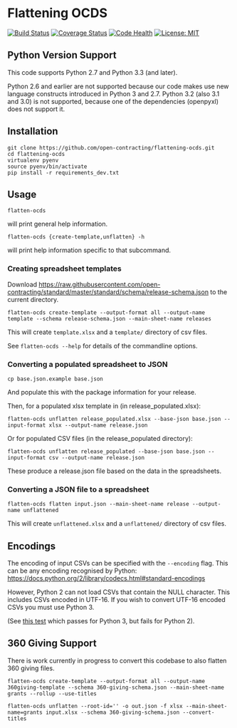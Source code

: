 Flattening OCDS
===============

[![Build Status](https://travis-ci.org/open-contracting/flattening-ocds.svg?branch=master)](https://travis-ci.org/open-contracting/flattening-ocds)
[![Coverage Status](https://img.shields.io/coveralls/open-contracting/flattening-ocds.svg)](https://coveralls.io/r/open-contracting/flattening-ocds?branch=master)
[![Code Health](https://landscape.io/github/open-contracting/flattening-ocds/master/landscape.png)](https://landscape.io/github/open-contracting/flattening-ocds/master)
[![License: MIT](https://img.shields.io/badge/license-MIT-blue.svg)](https://github.com/open-contracting/flattening-ocds/blob/master/LICENSE)

Python Version Support
----------------------

This code supports Python 2.7 and Python 3.3 (and later).

Python 2.6 and earlier are not supported because our code makes use new language constructs introduced in Python 3 and 2.7. Python 3.2 (also 3.1 and 3.0) is not supported, because one of the dependencies (openpyxl) does not support it.

Installation
------------

    git clone https://github.com/open-contracting/flattening-ocds.git
    cd flattening-ocds
    virtualenv pyenv
    source pyenv/bin/activate
    pip install -r requirements_dev.txt

Usage
-----

    flatten-ocds

will print general help information.

    flatten-ocds {create-template,unflatten} -h

will print help information specific to that subcommand.


### Creating spreadsheet templates

Download https://raw.githubusercontent.com/open-contracting/standard/master/standard/schema/release-schema.json to the current directory.

    flatten-ocds create-template --output-format all --output-name template --schema release-schema.json --main-sheet-name releases

This will create `template.xlsx` and a `template/` directory of csv files.

See `flatten-ocds --help` for details of the commandline options.


### Converting a populated spreadsheet to JSON

    cp base.json.example base.json

And populate this with the package information for your release.

Then, for a populated xlsx template in (in release_populated.xlsx):

    flatten-ocds unflatten release_populated.xlsx --base-json base.json --input-format xlsx --output-name release.json  

Or for populated CSV files (in the release_populated directory):

    flatten-ocds unflatten release_populated --base-json base.json --input-format csv --output-name release.json  

These produce a release.json file based on the data in the spreadsheets.


### Converting a JSON file to a spreadsheet

    flatten-ocds flatten input.json --main-sheet-name release --output-name unflattened

This will create `unflattened.xlsx` and a `unflattened/` directory of csv files.



Encodings
---------

The encoding of input CSVs can be specified with the `--encoding` flag. This can be any encoding recognised by Python: https://docs.python.org/2/library/codecs.html#standard-encodings

However, Python 2 can not load CSVs that contain the NULL character. This includes CSVs encoded in UTF-16. If you wish to convert UTF-16 encoded CSVs you must use Python 3.

(See [this test](https://github.com/open-contracting/flattening-ocds/blob/d7db1125fef079302dcd372593c471c527aff7fb/flattening_ocds/tests/test_input.py#L114) which passes for Python 3, but fails for Python 2).


360 Giving Support
------------------

There is work currently in progress to convert this codebase to also flatten 360 giving files.

    flatten-ocds create-template --output-format all --output-name 360giving-template --schema 360-giving-schema.json --main-sheet-name grants --rollup --use-titles

    flatten-ocds unflatten --root-id='' -o out.json -f xlsx --main-sheet-name=grants input.xlsx --schema 360-giving-schema.json --convert-titles
